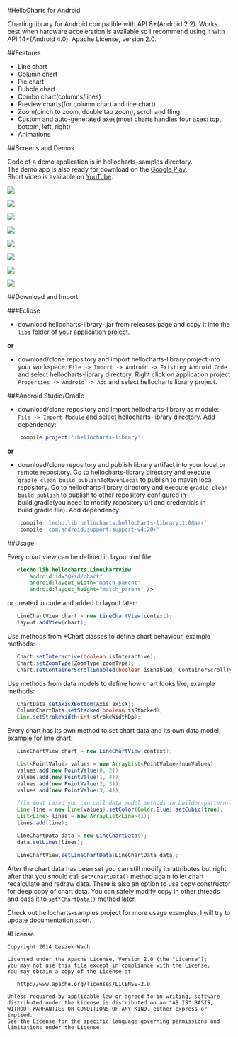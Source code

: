 #HelloCharts for Android

Charting library for Android compatible with API 8+(Android 2.2).
Works best when hardware acceleration is available so I recommend using it with API 14+(Android 4.0).
Apache License, version 2.0.

##Features

 - Line chart
 - Column chart
 - Pie chart
 - Bubble chart
 - Combo chart(columns/lines)
 - Preview charts(for column chart and line chart)
 - Zoom(pinch to zoom, double tap zoom), scroll and fling
 - Custom and auto-generated axes(most charts handles four axes: top, bottom, left, right)
 - Animations

##Screens and Demos

Code of a demo application is in hellocharts-samples directory.   
The demo app is also ready for download on the [Google Play](https://play.google.com/store/apps/details?id=lecho.lib.hellocharts.samples).  
Short video is available on [YouTube](https://www.youtube.com/watch?v=xbSBjyjH2SY).

![](screens/scr-line1.png)

![](screens/scr-tempo.png)

![](screens/scr-dependency.png)

![](screens/scr-combo.png)

![](screens/scr-column1.png)

![](screens/scr-preview-column.png)

![](screens/scr-pie1.png)

![](screens/scr-bubble1.png)

##Download and Import

###Eclipse

 - download hellocharts-library-<version>.jar from releases page and copy it into the `libs` folder of your
 application project.

 **or**

 - download/clone repository and import hellocharts-library project into your workspace: `File -> Import -> Android ->
 Existing Android Code` and select hellocharts-library directory. Right click on application project `Properties ->
 Android -> Add` and select hellocharts library project.

###Android Studio/Gradle

 - download/clone repository and import hellocharts-library as module: `File -> Import Module` and select
 hellocharts-library directory. Add dependency:
 ```groovy
     compile project(':hellocharts-library')
 ```

 **or**

 - download/clone repository and publish library artifact into your local or remote repository. Go to
 hellocharts-library directory and execute `gradle clean build publishToMavenLocal` to publish to maven local
  repository. Go to hellocharts-library directory and execute `gradle clean build publish` to publish to other
  repository configured in build.gradle(you need to modify repository url and credentials in build.gradle file). Add
  dependency:
 ```groovy
     compile 'lecho.lib.hellocharts:hellocharts-library:1.0@aar'
     compile 'com.android.support:support-v4:20+'
 ```

##Usage

Every chart view can be defined in layout xml file:

 ```xml
    <lecho.lib.hellocharts.LineChartView
        android:id="@+id/chart"
        android:layout_width="match_parent"
        android:layout_height="match_parent" />
 ```

 or created in code and added to layout later:

 ```java
    LineChartView chart = new LineChartView(context);
    layout.addView(chart);
 ```

 Use methods from *Chart classes to define chart behaviour, example methods:

 ```java
    Chart.setInteractive(boolean isInteractive);
    Chart.setZoomType(ZoomType zoomType);
    Chart.setContainerScrollEnabled(boolean isEnabled, ContainerScrollType type);
 ```

 Use methods from data models to define how chart looks like, example methods:

 ```java
    ChartData.setAxisXBottom(Axis axisX);
    ColumnChartData.setStacked(boolean isStacked);
    Line.setStrokeWidth(int strokeWidthDp);
 ```

 Every chart has its own method to set chart data and its own data model, example for line chart:

 ```java
    LineChartView chart = new LineChartView(context);

    List<PointValue> values = new ArrayList<PointValue>(numValues);
    values.add(new PointValue(0, 2));
    values.add(new PointValue(1, 4));
    values.add(new PointValue(2, 3));
    values.add(new PointValue(3, 4));

    //In most cased you can call data model methods in builder-pattern-like manner.
    Line line = new Line(values).setColor(Color.Blue).setCubic(true);
    List<Line> lines = new ArrayList<Line>(1);
    lines.add(line);

    LineChartData data = new LineChartData();
    data.setLines(lines);

    LineChartView.setLineChartData(LineChartData data);
 ```

 After the chart data has been set you can still modify its attributes but right after that you should call
 `set*ChartData()` method again to let chart recalculate and redraw data. There is also an option to use copy constructor for deep copy of
 chart data. You can safely modify copy in other threads and pass it to `set*ChartData()` method later.

 Check out hellocharts-samples project for more usage examples. I will try to update documentation soon.

#License

    Copyright 2014 Leszek Wach

    Licensed under the Apache License, Version 2.0 (the "License");
    you may not use this file except in compliance with the License.
    You may obtain a copy of the License at

       http://www.apache.org/licenses/LICENSE-2.0

    Unless required by applicable law or agreed to in writing, software
    distributed under the License is distributed on an "AS IS" BASIS,
    WITHOUT WARRANTIES OR CONDITIONS OF ANY KIND, either express or implied.
    See the License for the specific language governing permissions and
    limitations under the License.
